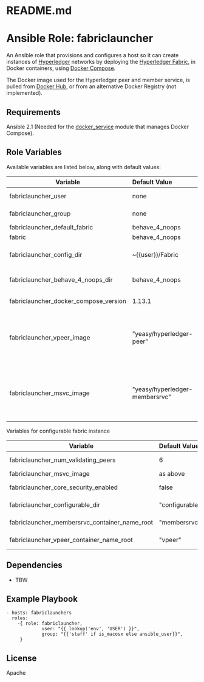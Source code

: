 # README.md
# Ansible Role: fabriclauncher

An Ansible role that provisions and configures a host so it can create instances of [Hyperledger](https://www.hyperledger.org/) networks by deploying the [Hyperledger Fabric](https://github.com/hyperledger/fabric), in Docker containers, using [Docker Compose](https://docs.docker.com/compose/).

The Docker image used for the Hyperledger peer and member service, is pulled from [Docker Hub](https://hub.docker.com/), or from an alternative Docker Registry (not implemented).

## Requirements

Ansible 2.1 (Needed for the [docker_service](https://docs.ansible.com/ansible/docker_service_module.html) module that manages Docker Compose).

## Role Variables

Available variables are listed below, along with default values:

| Variable | Default Value | Comment |  
|----------|:---------------|---------| 
|fabriclauncher_user | none | The user account to store the Docker Compose files. |
|fabriclauncher_group | none | The user group to store the Docker Compose files. | 
|fabriclauncher_default_fabric | behave_4_noops | The default fabric to launch. |    
|fabric | behave_4_noops | The fabric to launch. |
|fabriclauncher_config_dir |  ~{{user}}/Fabric | The top-level directory to store the Docker Compose files on the host. |  
|fabriclauncher_behave_4_noops_dir |  behave_4_noops | The directory where the compose files for the behave_4_noops fabric are stored on the host. |
|fabriclauncher_docker_compose_version |  1.13.1 | The default version of [Docker Compose](https://docs.docker.com/compose/) to install. |
|fabriclauncher_vpeer_image |  "yeasy/hyperledger-peer" | The default Docker Image for the Hyperledger peer container to use. See [https://github.com/yeasy/docker-hyperledger-peer](https://github.com/yeasy/docker-hyperledger-peer) |
|fabriclauncher_msvc_image |  "yeasy/hyperledger-membersrvc"  | The default Docker Image for the Hyperledger member service container to use. See: [https://github.com/yeasy/docker-hyperledger-membersrvc](https://github.com/yeasy/docker-hyperledger-membersrvc) |

Variables for configurable fabric instance

| Variable | Default Value | Comment |  
|----------|:---------------|---------| 
|fabriclauncher_num_validating_peers| 6 | comment here |
|fabriclauncher_msvc_image | as above | as above |
|fabriclauncher_core_security_enabled | false | comment here |
|fabriclauncher_configurable_dir| "configurable" | comment here |
|fabriclauncher_membersrvc_container_name_root| "membersrvc" | comment here |
|fabriclauncher_vpeer_container_name_root | "vpeer" | comment here |



## Dependencies

- TBW

## Example Playbook

    - hosts: fabriclaunchers
      roles:
        -{ role: fabriclauncher,
                 user: "{{ lookup('env', 'USER') }}",
                 group: "{{'staff' if is_macosx else ansible_user}}",
         }

## License

Apache